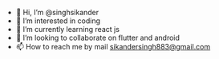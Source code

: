 - 👋 Hi, I’m @singhsikander
- 👀 I’m interested in coding
- 🌱 I’m currently learning react js
- 💞️ I’m looking to collaborate on flutter and android
- 📫 How to reach me by mail sikandersingh883@gmail.com  

<!---
singhsikander/singhsikander is a ✨ special ✨ repository because its `README.md` (this file) appears on your GitHub profile.
You can click the Preview link to take a look at your changes.
--->

